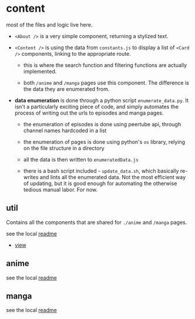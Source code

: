 # content

most of the files and logic live here. 

* `<About />` is a very simple component, returning a stylized text.

* `<Content />` is using the data from `constants.js` to display a list of `<Card />` components, linking to the appropriate route.

  * this is where the search function and filtering functions are actually implemented.

  * both `/anime` and `/manga` pages use this component. The difference is the data they are enumerated from.

* **data enumeration** is done through a python script `enumerate_data.py`. It isn't a particularly exciting piece of code, and simply automates the process of writing out the urls to episodes and manga pages.

  * the enumeration of episodes is done using peertube api, through channel names hardcoded in a list

  * the enumeration of pages is done using python's `os` library, relying on the file structure in a directory 

  * all the data is then written to `enumeratedData.js`

  * there is a bash script included - `update_data.sh`, which basically re-writes and lints all the enumerated data. Not the most efficient way of updating, but it is good enough for automating the otherwise tedious manual labor. For now.

## util

Contains all the components that are shared for `./anime` and `/manga` pages.

see the local [readme](./util/readme.md)

* [view](./util/view/readme.md)

## anime

see the local [readme](./anime/readme.md)

## manga

see the local [readme](./manga/readme.md)
